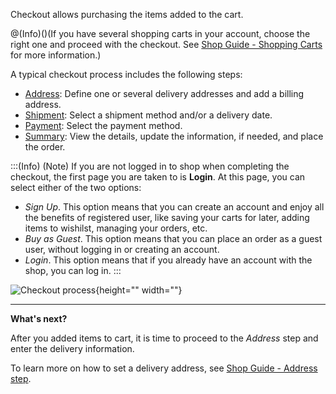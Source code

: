 Checkout allows purchasing the items added to the cart.

@(Info)()(If you have several shopping carts in your account, choose the right one and proceed with the checkout. See [Shop Guide - Shopping Carts](https://documentation.spryker.com/v4/docs/shop-guide-shopping-carts) for more information.)

A typical checkout process includes the following steps:

* [Address](https://documentation.spryker.com/v4/docs/address-step-shop-guide-201911): Define one or several delivery addresses and add a billing address.
* [Shipment](https://documentation.spryker.com/v4/docs/shipment-step-shop-guide-201911): Select a shipment method and/or a delivery date.
* [Payment](https://documentation.spryker.com/v3/docs/payment-step-shop-guide-201911): Select the payment method.
* [Summary](https://documentation.spryker.com/v3/docs/summary-step-shop-guide-201911): View the details, update the information, if needed, and place the order.

:::(Info) (Note)
If you are not logged in to shop when completing the checkout, the first page you are taken to is **Login**. At this page, you can select either of the two options:

* *Sign Up*. This option means that you can create an account and enjoy all the benefits of registered user, like saving your carts for later, adding items to wishilst, managing your orders, etc. 
* *Buy as Guest*. This option means that you can place an order as a guest user, without logging in or creating an account.
* *Login*. This option means that if you already have an account with the shop, you can log in.
:::

![Checkout process](https://spryker.s3.eu-central-1.amazonaws.com/docs/User+Guides/Shop+User+Guides/Checkout/split-delivery-checkout.gif){height="" width=""}


***
**What's next?**

After you added items to cart, it is time to proceed to the *Address* step and enter the delivery information.

To learn more on how to set a delivery address, see [Shop Guide - Address step](https://documentation.spryker.com/v4/docs/address-step-shop-guide-201911).